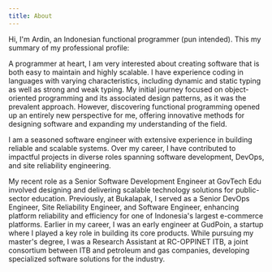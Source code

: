 ```yaml
---
title: About
---
```


Hi, I'm Ardin, an Indonesian functional programmer (pun intended). This my summary of my professional profile:

A programmer at heart, I am very interested about creating software that is both easy to maintain and highly scalable. I have experience coding in languages with varying characteristics, including dynamic and static typing as well as strong and weak typing. My initial journey focused on object-oriented programming and its associated design patterns, as it was the prevalent approach. However, discovering functional programming opened up an entirely new perspective for me, offering innovative methods for designing software and expanding my understanding of the field.

I am a seasoned software engineer with extensive experience in building reliable and scalable systems. Over my career, I have contributed to impactful projects in diverse roles spanning software development, DevOps, and site reliability engineering.

My recent role as a Senior Software Development Engineer at GovTech Edu involved designing and delivering scalable technology solutions for public-sector education. Previously, at Bukalapak, I served as a Senior DevOps Engineer, Site Reliability Engineer, and Software Engineer, enhancing platform reliability and efficiency for one of Indonesia's largest e-commerce platforms. Earlier in my career, I was an early engineer at GudPoin, a startup where I played a key role in building its core products. While pursuing my master's degree, I was a Research Assistant at RC-OPPINET ITB, a joint consortium between ITB and petroleum and gas companies, developing specialized software solutions for the industry.
